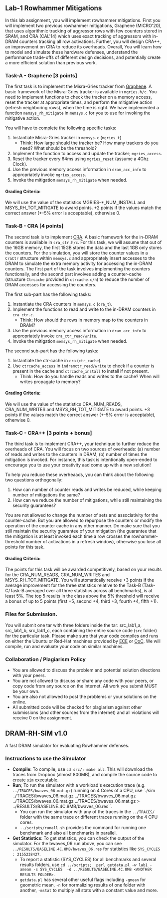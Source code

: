 ## Lab-1 Rowhammer Mitigations
     
In this lab assignment, you will implement rowhammer mitigations. First you will implement two previous rowhammer mitigations, Graphene (MICRO'20), that uses algorithmic tracking of aggressor rows with few counters stored in SRAM, and CRA (CAL'14) which uses exact tracking of aggressors with in-DRAM counters tracking all row activations. Further, you will design CRA++, an improvement on CRA to reduce its overheads. Overall, You will learn how to model and simulate these hardware defenses, understand the performance trade-offs of different design decisions, and potentially create a more efficient solution than previous work.
  

### Task-A - Graphene [3 points]
The first task is to implement the Misra-Gries tracker from [Graphene](https://www.microarch.org/micro53/papers/738300a001.pdf). A basic framework of the Misra-Gries tracker is available in `mgries.h/c`. You need to implement functions to check the tracker on a memory access, reset the tracker at appropriate times, and perform the mitigative action (refresh neighboring rows), when the time is right. We have implemented a function `memsys_rh_mitigate` in `memsys.c` for you to use for invoking the mitigative action.

You will have to complete the following specific tasks: 
1. Instantiate Misra-Gries tracker in `memsys.c` (`mgries_t`) 
   - Think: How large should the tracker be? How many trackers do you need? What should be the threshold? 
2. Implement the function to access and update the tracker; `mgries_access`.
3. Reset the tracker every 64ms using `mgries_reset` (assume a 4Ghz Clock).
4. Use the previous memory access information in `dram_acc_info` to appropriately invoke `mgries_access`.
5. Invoke the mitigation `memsys_rh_mitigate` when needed.

#### **Grading Criteria:**  
We will use the value of the statistics MGRIES-*_NUM_INSTALL and MSYS_RH_TOT_MITIGATE to award points. +2 points if the values match the correct answer (+-5% error is acceptable), otherwise 0.
  

### Task-B - CRA [4 points]
The second task is to implement [CRA](http://memlab.ece.gatech.edu/papers/CAL_2014_1.pdf). A basic framework for the in-DRAM counters is available in `cra_ctr.h/c`. For this task, we will assume that out of the 16GB memory, the first 15GB stores the data and the last 1GB only stores the counters. For the simulation, you will store the counter values in a `CraCtr` structure within `memsys.c` and appropriately insert accesses to the DRAM to simulate the extra memory activity for accessing the in-DRAM counters. The first part of the task involves implementing the counters functionally, and the second part involves adding a counter-cache (structure `Ctrcache` provided in `ctrcache.c/h`) to reduce the number of DRAM accesses for accessing the counters.

The first sub-part has the following tasks:
1. Instantiate the CRA counters in `memsys.c` (`cra_t`).
2. Implement the functions to read and write to the in-DRAM counters in `cra_ctr.c`.
   - Think: How should the rows in memory map to the counters in DRAM?
3. Use the previous memory access information in `dram_acc_info` to appropriately invoke `cra_ctr_read/write`.
4. Invoke the mitigation `memsys_rh_mitigate` when needed.

The second sub-part has the following tasks:
1. Instantiate the ctr-cache in `cra` (`ctr_cache`).
2. Use `ctrcache_access` in `indramctr_read/write` to check if a counter is present in the cache and `ctrcache_install` to install if not present. 
   - Think: How do you handle reads and writes to the cache? When will writes propagate to memory? 

#### **Grading Criteria:**  
We will use the value of the statistics CRA_NUM_READS, CRA_NUM_WRITES and MSYS_RH_TOT_MITIGATE to award points. +3 points if the values match the correct answer (+-5% error is acceptable), otherwise 0.
  

### Task-C - CRA++ [3 points + bonus]
The third task is to implement CRA++, your technique to further reduce the overheads of CRA. You will focus on two sources of overheads: (a) number of reads and writes to the counters in DRAM, (b) number of times the mitigation is invoked. For instance, this task is intentionally open-ended to encourage you to use your creativity aad come up with a new solution!  

To help you reduce these overheaads, you can think about the following two questions orthogonally:
1. How can number of counter reads and writes be reduced, while keeping number of mitigations the same?
2. How can we reduce the number of mitigations, while still maintaining the security guarantees? 

You are not allowed to change the number of sets and associativity for the counter-cache. But you are allowed to repurpose the counters or modify the operation of the counter cache in any other manner. Do make sure that you still maintain the security guarantee of your mitigation (the guarantee that the  mitigation is at least invoked each time a row crosses the rowhammer-threshold number of activations in a refresh window), otherwise you lose all points for this task.
  
#### **Grading Criteria:**  
The points for this task will be awarded competitively, based on your results for the CRA_NUM_READS, CRA_NUM_WRITES and MSYS_RH_TOT_MITIGATE. You will automatically receive +3 points if the average improvement for the three statistics relative to the Task-B (Task-C/Task-B averaged over all three statistics across all benchmarks), is at least 5%. The top 5 results in the class above the 5% threshold will receive a bonus of up to 5 points (first +5, second +4, third +3, fourth +4, fifth +1). 

### Files for Submission.
You will submit one tar with three folders inside the tar: src_lab1_a, src_lab1_b, src_lab1_c, each containing the entire source code (`src` folder) for the particular task. Please make sure that your code compiles and runs on either the Ubuntu or Red-Hat machines provided by [ECE](https://help.ece.gatech.edu/labs/names)  or [CoC](https://support.cc.gatech.edu/facilities/general-access-servers). We will compile, run and evaluate your code on similar machines.
  

### Collaboration / Plagiarism Policy
- You are allowed to discuss the problem and potential solution directions with your peers.
- You are not allowed to discuss or share any code with your peers, or copy code from any source on the internet. All work you submit MUST be your own.
- You are also not allowed to post the problems or your solutions on the online.
- All submitted code will be checked for plagiarism against other submissions (and other sources from the internet) and all violations will receive 0 on the assignment.


## DRAM-RH-SIM v1.0
A fast DRAM simulator for evaluating Rowhammer defenses.

### Instructions to use the Simulator
- **Compile**: To compile, use `cd src/; make all`. This will download the traces from Dropbox (almost 800MB), and compile the source code to create `sim` executable.
- **Run**; To run the simulator with a workload's execution trace (e.g. `../TRACES/bwaves_06.mat.gz`) running on 4 Cores of a CPU, use `./sim ../TRACES/bwaves_06.mat.gz ../TRACES/bwaves_06.mat.gz ../TRACES/bwaves_06.mat.gz ../TRACES/bwaves_06.mat.gz > ../RESULTS/BASELINE.4C.8MB/bwaves_06.res``. 
  - You can run the simulator with any of the traces in the `../TRACES/` folder with the same trace or different traces running on the 4 CPU cores. 
  - `../scripts/runall.sh` provides the command for running one benchmark and also all benchmarks in parallel.
- **Get Statistics**: To get statistics, you can check the output of the simulator. For the bwaves_06 run  above, you can see `../RESULTS/BASELINE.4C.8MB/bwaves_06.res` for statistics like `SYS_CYCLES : 2155238427`. 
  - To report a statistic (SYS_CYCLES) for all benchmarks and several results folders, use `cd ../scripts;  perl getdata.pl -w lab1 -amean -s SYS_CYCLES  -d ../RESULTS/BASELINE.4C.8MB <ANOTHER RESULTS FOLDER>`. 
  - `getdata.pl` has several other useful flags including `-gmean` for geometric mean, `-n` for normalizing results of one folder with another, `-mstat` to multiply all stats with a constant value and more.
  

